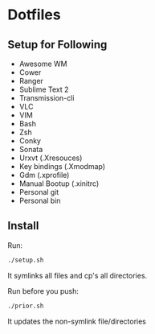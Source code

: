# Dotfiles

## Setup for Following

* Awesome WM
* Cower
* Ranger
* Sublime Text 2
* Transmission-cli
* VLC
* VIM
* Bash
* Zsh
* Conky
* Sonata
* Urxvt (.Xresouces)
* Key bindings (.Xmodmap)
* Gdm (.xprofile)
* Manual Bootup (.xinitrc)
* Personal git
* Personal bin

## Install

Run:

```sh
./setup.sh
```

It symlinks all files and cp's all directories.

Run before you push:

```sh
./prior.sh
```

It updates the non-symlink file/directories
